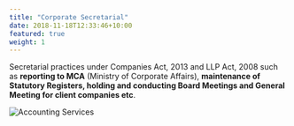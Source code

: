 ```yaml
---
title: "Corporate Secretarial"
date: 2018-11-18T12:33:46+10:00
featured: true
weight: 1
---
```

Secretarial practices under Companies Act, 2013 and LLP Act, 2008 such as **reporting to MCA** (Ministry of Corporate Affairs), **maintenance of Statutory Registers, holding and conducting Board Meetings and General Meeting for client companies etc**.


![Accounting Services](/images/CS_services.jpg)

